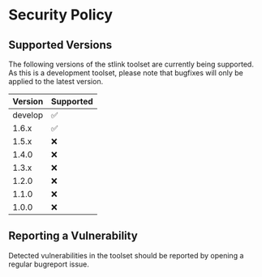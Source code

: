 # Security Policy

## Supported Versions

The following versions of the stlink toolset are currently being supported.<br />As this is a development toolset, please note that bugfixes will only be applied to the latest version.

| Version | Supported          |
| ------- | ------------------ |
| develop | :white_check_mark: |
| 1.6.x   | :white_check_mark: |
| 1.5.x   | :x:                |
| 1.4.0   | :x:                |
| 1.3.x   | :x:                |
| 1.2.0   | :x:                |
| 1.1.0   | :x:                |
| 1.0.0   | :x:                |

## Reporting a Vulnerability

Detected vulnerabilities in the toolset should be reported by opening a regular bugreport issue.
